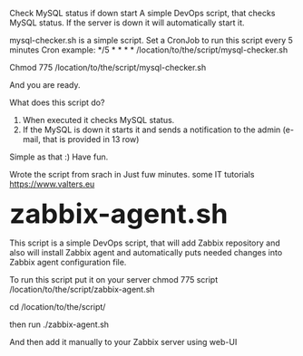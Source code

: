 Check MySQL status if down start
A simple DevOps script, that checks MySQL status. 
If the server is down it will automatically start it.


mysql-checker.sh is a simple script.
Set a CronJob to run this script every 5 minutes
Cron example:  */5 * * * * /location/to/the/script/mysql-checker.sh

Chmod 775 /location/to/the/script/mysql-checker.sh

And you are ready.

What does this script do?
1. When executed it checks MySQL status.
2. If the MySQL is down it starts it and sends a notification to the admin (e-mail, that is provided in 13 row)

Simple as that :) Have fun.


Wrote the script from srach in Just fuw minutes.
some IT tutorials https://www.valters.eu








<b><font size="35">zabbix-agent.sh</font></b>

This script is a simple DevOps script, that will add Zabbix repository and also will install Zabbix agent and automatically puts needed changes into Zabbix agent configuration file.

To run this script put it on your server
chmod 775 script /location/to/the/script/zabbix-agent.sh

cd /location/to/the/script/

then run ./zabbix-agent.sh

And then add it manually to your Zabbix server using web-UI
